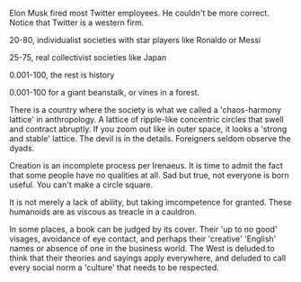Elon Musk fired most Twitter employees. He couldn't be more correct. Notice that Twitter is a western firm.

20-80, individualist societies with star players like Ronaldo or Messi

25-75, real collectivist societies like Japan

0.001-100, the rest is history

0.001-100 for a giant beanstalk, or vines in a forest.

There is a country where the society is what we called a 'chaos-harmony lattice' in anthropology. A lattice of ripple-like concentric circles that swell and contract abruptly. If you zoom out like in outer space, it looks a 'strong and stable' lattice. The devil is in the details. Foreigners seldom observe the dyads.

Creation is an incomplete process per Irenaeus. It is time to admit the fact that some people have no qualities at all. Sad but true, not everyone is born useful. You can't make a circle square.

It is not merely a lack of ability, but taking imcompetence for granted. These humanoids are as viscous as treacle in a cauldron.

In some places, a book can be judged by its cover. Their 'up to no good' visages, avoidance of eye contact, and perhaps their 'creative' 'English' names or absence of one in the business world. The West is deluded to think that their theories and sayings apply everywhere, and deluded to call every social norm a 'culture' that needs to be respected.
